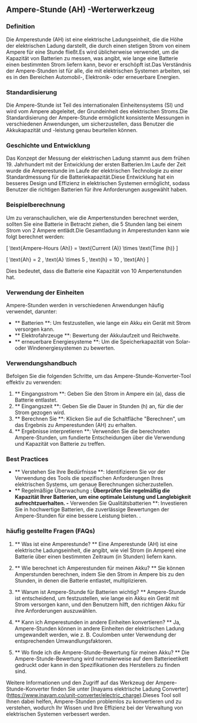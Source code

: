 ## Ampere-Stunde (AH) -Werterwerkzeug

### Definition
Die Amperestunde (AH) ist eine elektrische Ladungseinheit, die die Höhe der elektrischen Ladung darstellt, die durch einen stetigen Strom von einem Ampere für eine Stunde fließt.Es wird üblicherweise verwendet, um die Kapazität von Batterien zu messen, was angibt, wie lange eine Batterie einen bestimmten Strom liefern kann, bevor er erschöpft ist.Das Verständnis der Ampere-Stunden ist für alle, die mit elektrischen Systemen arbeiten, sei es in den Bereichen Automobil-, Elektronik- oder erneuerbare Energien.

### Standardisierung
Die Ampere-Stunde ist Teil des internationalen Einheitensystems (SI) und wird vom Ampere abgeleitet, der Grundeinheit des elektrischen Stroms.Die Standardisierung der Ampere-Stunde ermöglicht konsistente Messungen in verschiedenen Anwendungen, um sicherzustellen, dass Benutzer die Akkukapazität und -leistung genau beurteilen können.

### Geschichte und Entwicklung
Das Konzept der Messung der elektrischen Ladung stammt aus dem frühen 19. Jahrhundert mit der Entwicklung der ersten Batterien.Im Laufe der Zeit wurde die Amperestunde im Laufe der elektrischen Technologie zu einer Standardmessung für die Batteriekapazität.Diese Entwicklung hat ein besseres Design und Effizienz in elektrischen Systemen ermöglicht, sodass Benutzer die richtigen Batterien für ihre Anforderungen ausgewählt haben.

### Beispielberechnung
Um zu veranschaulichen, wie die Ampertenstunden berechnet werden, sollten Sie eine Batterie in Betracht ziehen, die 5 Stunden lang bei einem Strom von 2 Ampere entlädt.Die Gesamtladung in Amperestunden kann wie folgt berechnet werden:

\[ \text{Ampere-Hours (Ah)} = \text{Current (A)} \times \text{Time (h)} \]

\[ \text{Ah} = 2 \, \text{A} \times 5 \, \text{h} = 10 \, \text{Ah} \]

Dies bedeutet, dass die Batterie eine Kapazität von 10 Ampertenstunden hat.

### Verwendung der Einheiten
Ampere-Stunden werden in verschiedenen Anwendungen häufig verwendet, darunter:
- ** Batterien **: Um festzustellen, wie lange ein Akku ein Gerät mit Strom versorgen kann.
- ** Elektrofahrzeuge **: Bewertung der Akkulaufzeit und Reichweite.
- ** erneuerbare Energiesysteme **: Um die Speicherkapazität von Solar- oder Windenergiesystemen zu bewerten.

### Verwendungshandbuch
Befolgen Sie die folgenden Schritte, um das Ampere-Stunde-Konverter-Tool effektiv zu verwenden:
1. ** Eingangsstrom **: Geben Sie den Strom in Ampere ein (a), dass die Batterie entlastet.
2. ** Eingangszeit **: Geben Sie die Dauer in Stunden (h) an, für die der Strom gezogen wird.
3. ** Berechnen Sie **: Klicken Sie auf die Schaltfläche "Berechnen", um das Ergebnis zu Amperestunden (AH) zu erhalten.
4. ** Ergebnisse interpretieren **: Verwenden Sie die berechneten Ampere-Stunden, um fundierte Entscheidungen über die Verwendung und Kapazität von Batterie zu treffen.

### Best Practices
- ** Verstehen Sie Ihre Bedürfnisse **: Identifizieren Sie vor der Verwendung des Tools die spezifischen Anforderungen Ihres elektrischen Systems, um genaue Berechnungen sicherzustellen.
- ** Regelmäßige Überwachung **: Überprüfen Sie regelmäßig die Kapazität Ihrer Batterien, um eine optimale Leistung und Langlebigkeit aufrechtzuerhalten.
-** Verwenden Sie Qualitätsbatterien **: Investieren Sie in hochwertige Batterien, die zuverlässige Bewertungen der Ampere-Stunden für eine bessere Leistung bieten.
.

### häufig gestellte Fragen (FAQs)

1. ** Was ist eine Amperestunde? **
Eine Amperestunde (AH) ist eine elektrische Ladungseinheit, die angibt, wie viel Strom (in Ampere) eine Batterie über einen bestimmten Zeitraum (in Stunden) liefern kann.

2. ** Wie berechnet ich Amperestunden für meinen Akku? **
Sie können Amperstunden berechnen, indem Sie den Strom in Ampere bis zu den Stunden, in denen die Batterie entlastet, multiplizieren.

3. ** Warum ist Ampere-Stunde für Batterien wichtig? **
Ampere-Stunde ist entscheidend, um festzustellen, wie lange ein Akku ein Gerät mit Strom versorgen kann, und den Benutzern hilft, den richtigen Akku für ihre Anforderungen auszuwählen.

4. ** Kann ich Amperestunden in andere Einheiten konvertieren? **
Ja, Ampere-Stunden können in andere Einheiten der elektrischen Ladung umgewandelt werden, wie z. B. Coulomben unter Verwendung der entsprechenden Umwandlungsfaktoren.

5. ** Wo finde ich die Ampere-Stunde-Bewertung für meinen Akku? **
Die Ampere-Stunde-Bewertung wird normalerweise auf dem Batterieetikett gedruckt oder kann in den Spezifikationen des Herstellers zu finden sind.

Weitere Informationen und den Zugriff auf das Werkzeug der Ampere-Stunde-Konverter finden Sie unter [Inayams elektrische Ladung Converter] (https://www.inayam.co/unit-converter/electric_charge).Dieses Tool soll Ihnen dabei helfen, Ampere-Stunden problemlos zu konvertieren und zu verstehen, wodurch Ihr Wissen und Ihre Effizienz bei der Verwaltung von elektrischen Systemen verbessert werden.